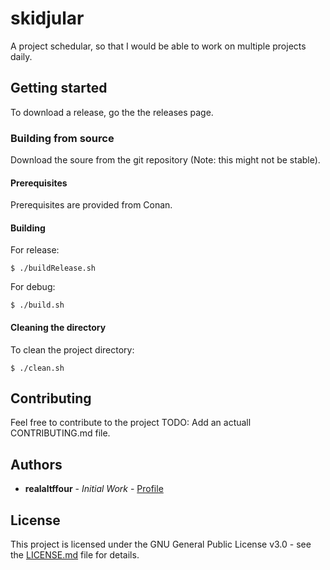 # skidjular

A project schedular, so that I would be able to work on multiple projects daily.

## Getting started

To download a release, go the the releases page.

### Building from source

Download the soure from the git repository (Note: this might not be stable).

#### Prerequisites

Prerequisites are provided from Conan.

#### Building

For release:

```shell
$ ./buildRelease.sh
```

For debug:

```shell
$ ./build.sh
```

#### Cleaning the directory

To clean the project directory:

```shell
$ ./clean.sh
```

## Contributing

Feel free to contribute to the project
TODO: Add an actuall CONTRIBUTING.md file.

## Authors

* **realaltffour** - *Initial Work* - [Profile](https://gitlab.com/realaltffour)

## License

This project is licensed under the GNU General Public License v3.0 - see the [LICENSE.md](LICENSE) file for details.

